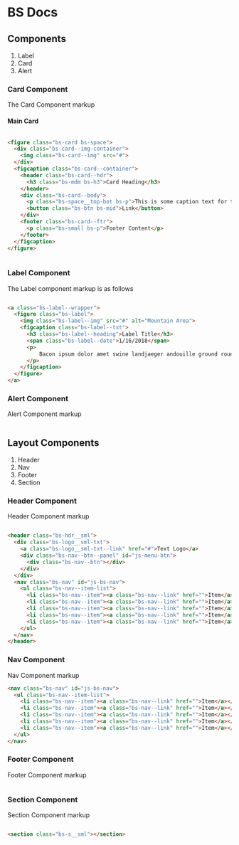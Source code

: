 # BS Docs

## Components

  1. Label
  2. Card
  3. Alert

### Card Component

The Card Component markup

#### Main Card

```html

<figure class="bs-card bs-space">
  <div class="bs-card--img-container">
    <img class="bs-card--img" src="#">
  </div>
  <figcaption class="bs-card--container">
    <header class="bs-card--hdr">
      <h3 class="bs-mdm bs-h3">Card Heading</h3>
    </header>
    <div class="bs-card--body">
      <p class="bs-space__top-bot bs-p">This is some caption text for the card</p>
      <button class="bs-btn bs-mid">Link</button>
    </div>
    <footer class="bs-card--ftr">
      <p class="bs-small bs-p">Footer Content</p>
    </footer>
  </figcaption>
</figure>
    
```

### Label Component

The Label component markup is as follows

```html

<a class="bs-label--wrapper">
  <figure class="bs-label">
    <img class="bs-label--img" src="#" alt="Mountain Area">
    <figcaption class="bs-label--txt">
      <h3 class="bs-label--heading">Label Title</h3>
      <span class="bs-label--date">1/16/2018</span>
      <p>
          Bacon ipsum dolor amet swine landjaeger andouille ground round, turducken shoulder buffalo beef ribs ham hock sausage cow meatloaf beef.
      </p>
    </figcaption>
  </figure>
</a>

```

### Alert Component

Alert Component markup

```html

```

## Layout Components

  1. Header
  2. Nav
  3. Footer
  4. Section

### Header Component

Header Component markup

```html

<header class="bs-hdr__sml">
  <div class="bs-logo__sml-txt">
    <a class="bs-logo__sml-txt--link" href="#">Text Logo</a>
    <div class="bs-nav--btn--panel" id="js-menu-btn">
      <div class="bs-nav--btn"></div>
    </div>
  </div>
  <nav class="bs-nav" id="js-bs-nav">
    <ul class="bs-nav--item-list">
      <li class="bs-nav--item"><a class="bs-nav--link" href="">Item</a></li>
      <li class="bs-nav--item"><a class="bs-nav--link" href="">Item</a></li>
      <li class="bs-nav--item"><a class="bs-nav--link" href="">Item</a></li>
      <li class="bs-nav--item"><a class="bs-nav--link" href="">Item</a></li>
      <li class="bs-nav--item"><a class="bs-nav--link" href="">Item</a></li>
    </ul>
  </nav>
</header>

```

### Nav Component

Nav Component markup

```html
<nav class="bs-nav" id="js-bs-nav">
  <ul class="bs-nav--item-list">
    <li class="bs-nav--item"><a class="bs-nav--link" href="">Item</a></li>
    <li class="bs-nav--item"><a class="bs-nav--link" href="">Item</a></li>
    <li class="bs-nav--item"><a class="bs-nav--link" href="">Item</a></li>
    <li class="bs-nav--item"><a class="bs-nav--link" href="">Item</a></li>
    <li class="bs-nav--item"><a class="bs-nav--link" href="">Item</a></li>
  </ul>
</nav>
```

### Footer Component

Footer Component markup

```html
```

### Section Component

Section Component markup

```html

<section class="bs-s__sml"></section>

```